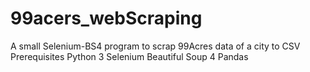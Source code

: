 # 99acers_webScraping
A small Selenium-BS4 program to scrap 99Acres data of a city to CSV
Prerequisites
Python 3
Selenium
Beautiful Soup 4
Pandas
